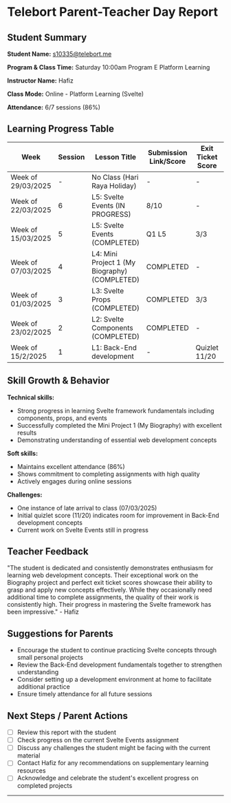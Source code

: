 # Telebort Parent-Teacher Day Report

## Student Summary

**Student Name:** s10335@telebort.me

**Program & Class Time:** Saturday 10:00am Program E Platform Learning  

**Instructor Name:** Hafiz

**Class Mode:** Online - Platform Learning (Svelte)  

**Attendance:** 6/7 sessions (86%)  


## Learning Progress Table

| Week | Session | Lesson Title | Submission Link/Score | Exit Ticket Score | Progress Rating |
|------|---------|-------------|----------------------|-------------------|-----------------|
| Week of 29/03/2025 | - | No Class (Hari Raya Holiday) | - | - | ☆☆☆☆☆ |
| Week of 22/03/2025 | 6 | L5: Svelte Events (IN PROGRESS) | 8/10 | - | ★★★☆☆ |
| Week of 15/03/2025 | 5 | L5: Svelte Events (COMPLETED) | Q1 L5 | 3/3 | ★★★★☆ |
| Week of 07/03/2025 | 4 | L4: Mini Project 1 (My Biography) (COMPLETED) | COMPLETED | - | ★★★★★ |
| Week of 01/03/2025 | 3 | L3: Svelte Props (COMPLETED) | COMPLETED | 3/3 | ★★★★★ |
| Week of 23/02/2025 | 2 | L2: Svelte Components (COMPLETED) | COMPLETED | - | ★★★☆☆ |
| Week of 15/2/2025 | 1 | L1: Back-End development | - | Quizlet 11/20 | ★★★★☆ |

## Skill Growth & Behavior

**Technical skills:**
* Strong progress in learning Svelte framework fundamentals including components, props, and events
* Successfully completed the Mini Project 1 (My Biography) with excellent results
* Demonstrating understanding of essential web development concepts

**Soft skills:**
* Maintains excellent attendance (86%)
* Shows commitment to completing assignments with high quality
* Actively engages during online sessions

**Challenges:**
* One instance of late arrival to class (07/03/2025)
* Initial quizlet score (11/20) indicates room for improvement in Back-End development concepts
* Current work on Svelte Events still in progress

## Teacher Feedback

"The student is dedicated and consistently demonstrates enthusiasm for learning web development concepts. Their exceptional work on the Biography project and perfect exit ticket scores showcase their ability to grasp and apply new concepts effectively. While they occasionally need additional time to complete assignments, the quality of their work is consistently high. Their progress in mastering the Svelte framework has been impressive." - Hafiz

## Suggestions for Parents

* Encourage the student to continue practicing Svelte concepts through small personal projects
* Review the Back-End development fundamentals together to strengthen understanding
* Consider setting up a development environment at home to facilitate additional practice
* Ensure timely attendance for all future sessions

## Next Steps / Parent Actions

* [ ] Review this report with the student
* [ ] Check progress on the current Svelte Events assignment
* [ ] Discuss any challenges the student might be facing with the current material
* [ ] Contact Hafiz for any recommendations on supplementary learning resources
* [ ] Acknowledge and celebrate the student's excellent progress on completed projects

---
